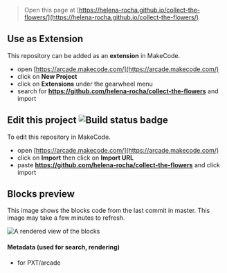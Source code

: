  


> Open this page at [https://helena-rocha.github.io/collect-the-flowers/](https://helena-rocha.github.io/collect-the-flowers/)

## Use as Extension

This repository can be added as an **extension** in MakeCode.

* open [https://arcade.makecode.com/](https://arcade.makecode.com/)
* click on **New Project**
* click on **Extensions** under the gearwheel menu
* search for **https://github.com/helena-rocha/collect-the-flowers** and import

## Edit this project ![Build status badge](https://github.com/helena-rocha/collect-the-flowers/workflows/MakeCode/badge.svg)

To edit this repository in MakeCode.

* open [https://arcade.makecode.com/](https://arcade.makecode.com/)
* click on **Import** then click on **Import URL**
* paste **https://github.com/helena-rocha/collect-the-flowers** and click import

## Blocks preview

This image shows the blocks code from the last commit in master.
This image may take a few minutes to refresh.

![A rendered view of the blocks](https://github.com/helena-rocha/collect-the-flowers/raw/master/.github/makecode/blocks.png)

#### Metadata (used for search, rendering)

* for PXT/arcade
<script src="https://makecode.com/gh-pages-embed.js"></script><script>makeCodeRender("{{ site.makecode.home_url }}", "{{ site.github.owner_name }}/{{ site.github.repository_name }}");</script>
